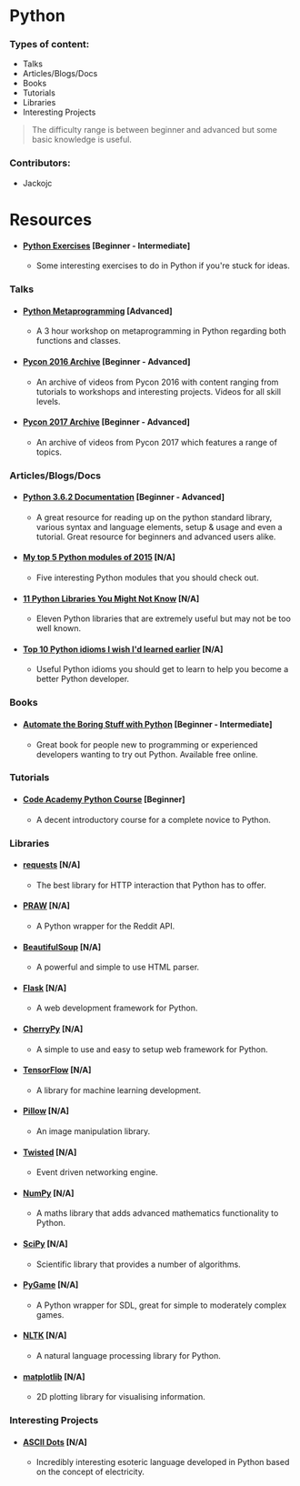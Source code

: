 # Python

### Types of content:
- Talks
- Articles/Blogs/Docs
- Books
- Tutorials
- Libraries
- Interesting Projects

> The difficulty range is between beginner and advanced but some basic knowledge is useful.

### Contributors:
- Jackojc






# Resources

- #### [Python Exercises](http://exercism.io/languages/python/exercises) [Beginner - Intermediate]
    - Some interesting exercises to do in Python if you're stuck for ideas.



### Talks

- #### [Python Metaprogramming](https://www.youtube.com/watch?v=sPiWg5jSoZI) [Advanced]
    - A 3 hour workshop on metaprogramming in Python regarding both functions and classes.


- #### [Pycon 2016 Archive](https://www.youtube.com/channel/UCwTD5zJbsQGJN75MwbykYNw) [Beginner - Advanced]
    - An archive of videos from Pycon 2016 with content ranging from tutorials to workshops and interesting projects. Videos for all skill levels.


- #### [Pycon 2017 Archive](https://www.youtube.com/channel/UCrJhliKNQ8g0qoE_zvL8eVg) [Beginner - Advanced]
    - An archive of videos from Pycon 2017 which features a range of topics.









### Articles/Blogs/Docs

- #### [Python 3.6.2 Documentation](https://docs.python.org/3/index.html) [Beginner - Advanced]
    - A great resource for reading up on the python standard library, various syntax and language elements, setup & usage and even a tutorial. Great resource for beginners and advanced users alike.

- #### [My top 5 Python modules of 2015](http://blog.rtwilson.com/my-top-5-new-python-modules-of-2015/) [N/A]
    - Five interesting Python modules that you should check out.

- #### [11 Python Libraries You Might Not Know](http://blog.yhat.com/posts/11-python-libraries-you-might-not-know.html) [N/A]
    - Eleven Python libraries that are extremely useful but may not be too well known.

- #### [Top 10 Python idioms I wish I'd learned earlier](http://prooffreaderplus.blogspot.ie/2014/11/top-10-python-idioms-i-wished-id.html) [N/A]
    - Useful Python idioms you should get to learn to help you become a better Python developer.


### Books

- #### [Automate the Boring Stuff with Python](https://automatetheboringstuff.com/) [Beginner - Intermediate]
    - Great book for people new to programming or experienced developers wanting to try out Python. Available free online.








### Tutorials

- #### [Code Academy Python Course](https://www.codecademy.com/learn/learn-python) [Beginner]
    - A decent introductory course for a complete novice to Python.








### Libraries

- #### [requests](http://docs.python-requests.org/en/master/) [N/A]
    - The best library for HTTP interaction that Python has to offer.

- #### [PRAW](https://github.com/praw-dev/praw) [N/A]
    - A Python wrapper for the Reddit API.

- #### [BeautifulSoup](https://www.crummy.com/software/BeautifulSoup/) [N/A]
    - A powerful and simple to use HTML parser.

- #### [Flask](http://flask.pocoo.org/) [N/A]
    - A web development framework for Python.

- #### [CherryPy](http://cherrypy.org/) [N/A]
    - A simple to use and easy to setup web framework for Python.

- #### [TensorFlow](https://www.tensorflow.org/) [N/A]
    - A library for machine learning development.

- #### [Pillow](https://python-pillow.org/) [N/A]
    - An image manipulation library.

- #### [Twisted](https://twistedmatrix.com/trac/) [N/A]
    - Event driven networking engine.

- #### [NumPy](http://www.numpy.org/) [N/A]
    - A maths library that adds advanced mathematics functionality to Python.

- #### [SciPy](https://www.scipy.org/scipylib/index.html) [N/A]
    - Scientific library that provides a number of algorithms.

- #### [PyGame](https://www.pygame.org/news) [N/A]
    - A Python wrapper for SDL, great for simple to moderately complex games.

- #### [NLTK](http://www.nltk.org/) [N/A]
    - A natural language processing library for Python.

- #### [matplotlib](https://matplotlib.org/) [N/A]
    - 2D plotting library for visualising information.







### Interesting Projects



- #### [ASCII Dots](https://github.com/aaronduino/asciidots) [N/A]
    - Incredibly interesting esoteric language developed in Python based on the concept of electricity.

